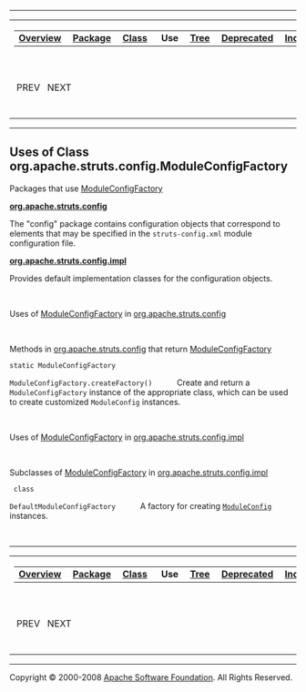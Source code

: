 ------------------------------------------------------------------------

<span id="navbar_top"></span> [](#skip-navbar_top "Skip navigation links")

<table>
<colgroup>
<col width="50%" />
<col width="50%" />
</colgroup>
<tbody>
<tr class="odd">
<td align="left"><span id="navbar_top_firstrow"></span>
<table>
<tbody>
<tr class="odd">
<td align="left"><a href="../../../../../overview-summary.html.md"><strong>Overview</strong></a> </td>
<td align="left"><a href="../package-summary.html.md"><strong>Package</strong></a> </td>
<td align="left"><a href="../../../../../org/apache/struts/config/ModuleConfigFactory.html.md" title="class in org.apache.struts.config"><strong>Class</strong></a> </td>
<td align="left"> <strong>Use</strong> </td>
<td align="left"><a href="../package-tree.html.md"><strong>Tree</strong></a> </td>
<td align="left"><a href="../../../../../deprecated-list.html.md"><strong>Deprecated</strong></a> </td>
<td align="left"><a href="../../../../../index-all.html.md"><strong>Index</strong></a> </td>
<td align="left"><a href="../../../../../help-doc.html.md"><strong>Help</strong></a> </td>
</tr>
</tbody>
</table></td>
<td align="left"></td>
</tr>
<tr class="even">
<td align="left"> PREV   NEXT</td>
<td align="left"><a href="../../../../../index.html.md?org/apache/struts/config//class-useModuleConfigFactory.html"><strong>FRAMES</strong></a>    <a href="ModuleConfigFactory.html"><strong>NO FRAMES</strong></a>    
<a href="../../../../../allclasses-noframe.html.md"><strong>All Classes</strong></a></td>
</tr>
</tbody>
</table>

<span id="skip-navbar_top"></span>

------------------------------------------------------------------------

**Uses of Class
 org.apache.struts.config.ModuleConfigFactory**
-----------------------------------------------

Packages that use [ModuleConfigFactory](../../../../../org/apache/struts/config/ModuleConfigFactory.html.md "class in org.apache.struts.config")

[**org.apache.struts.config**](#org.apache.struts.config)

The "config" package contains configuration objects that correspond to elements that may be specified in the `struts-config.xml` module configuration file. 

[**org.apache.struts.config.impl**](#org.apache.struts.config.impl)

Provides default implementation classes for the configuration objects. 

 

<span id="org.apache.struts.config"></span>

Uses of [ModuleConfigFactory](../../../../../org/apache/struts/config/ModuleConfigFactory.html.md "class in org.apache.struts.config") in [org.apache.struts.config](../../../../../org/apache/struts/config/package-summary.html)

 

Methods in [org.apache.struts.config](../../../../../org/apache/struts/config/package-summary.html.md) that return [ModuleConfigFactory](../../../../../org/apache/struts/config/ModuleConfigFactory.html "class in org.apache.struts.config")

`static ModuleConfigFactory`

`ModuleConfigFactory.createFactory()`
           Create and return a `ModuleConfigFactory` instance of the appropriate class, which can be used to create customized `ModuleConfig` instances.

 

<span id="org.apache.struts.config.impl"></span>

Uses of [ModuleConfigFactory](../../../../../org/apache/struts/config/ModuleConfigFactory.html.md "class in org.apache.struts.config") in [org.apache.struts.config.impl](../../../../../org/apache/struts/config/impl/package-summary.html)

 

Subclasses of [ModuleConfigFactory](../../../../../org/apache/struts/config/ModuleConfigFactory.html.md "class in org.apache.struts.config") in [org.apache.struts.config.impl](../../../../../org/apache/struts/config/impl/package-summary.html)

` class`

`DefaultModuleConfigFactory`
           A factory for creating [`ModuleConfig`](../../../../../org/apache/struts/config/ModuleConfig.html.md "interface in org.apache.struts.config") instances.

 

------------------------------------------------------------------------

<span id="navbar_bottom"></span> [](#skip-navbar_bottom "Skip navigation links")

<table>
<colgroup>
<col width="50%" />
<col width="50%" />
</colgroup>
<tbody>
<tr class="odd">
<td align="left"><span id="navbar_bottom_firstrow"></span>
<table>
<tbody>
<tr class="odd">
<td align="left"><a href="../../../../../overview-summary.html.md"><strong>Overview</strong></a> </td>
<td align="left"><a href="../package-summary.html.md"><strong>Package</strong></a> </td>
<td align="left"><a href="../../../../../org/apache/struts/config/ModuleConfigFactory.html.md" title="class in org.apache.struts.config"><strong>Class</strong></a> </td>
<td align="left"> <strong>Use</strong> </td>
<td align="left"><a href="../package-tree.html.md"><strong>Tree</strong></a> </td>
<td align="left"><a href="../../../../../deprecated-list.html.md"><strong>Deprecated</strong></a> </td>
<td align="left"><a href="../../../../../index-all.html.md"><strong>Index</strong></a> </td>
<td align="left"><a href="../../../../../help-doc.html.md"><strong>Help</strong></a> </td>
</tr>
</tbody>
</table></td>
<td align="left"></td>
</tr>
<tr class="even">
<td align="left"> PREV   NEXT</td>
<td align="left"><a href="../../../../../index.html.md?org/apache/struts/config//class-useModuleConfigFactory.html"><strong>FRAMES</strong></a>    <a href="ModuleConfigFactory.html"><strong>NO FRAMES</strong></a>    
<a href="../../../../../allclasses-noframe.html.md"><strong>All Classes</strong></a></td>
</tr>
</tbody>
</table>

<span id="skip-navbar_bottom"></span>

------------------------------------------------------------------------

Copyright © 2000-2008 [Apache Software Foundation](http://www.apache.org/). All Rights Reserved.

